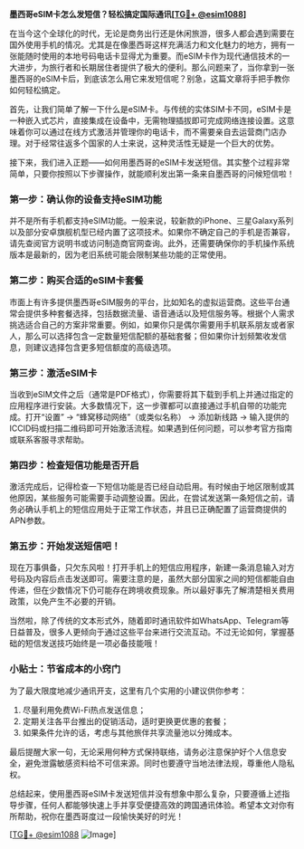**墨西哥eSIM卡怎么发短信？轻松搞定国际通讯[[TG💪+ @esim1088](https://t.me/s/esim1088)]**

在当今这个全球化的时代，无论是商务出行还是休闲旅游，很多人都会遇到需要在国外使用手机的情况。尤其是在像墨西哥这样充满活力和文化魅力的地方，拥有一张能随时使用的本地号码电话卡显得尤为重要。而eSIM卡作为现代通信技术的一大进步，为旅行者和长期居住者提供了极大的便利。那么问题来了，当你拿到一张墨西哥的eSIM卡后，到底该怎么用它来发短信呢？别急，这篇文章将手把手教你如何轻松搞定。

首先，让我们简单了解一下什么是eSIM卡。与传统的实体SIM卡不同，eSIM卡是一种嵌入式芯片，直接集成在设备中，无需物理插拔即可完成网络连接设置。这意味着你可以通过在线方式激活并管理你的电话卡，而不需要亲自去运营商门店办理。对于经常往返多个国家的人士来说，这种灵活性无疑是一个巨大的优势。

接下来，我们进入正题——如何用墨西哥的eSIM卡发送短信。其实整个过程非常简单，只要你按照以下步骤操作，就能顺利发出第一条来自墨西哥的问候短信啦！

### **第一步：确认你的设备支持eSIM功能**
并不是所有手机都支持eSIM功能。一般来说，较新款的iPhone、三星Galaxy系列以及部分安卓旗舰机型已经内置了这项技术。如果你不确定自己的手机是否兼容，请先查阅官方说明书或访问制造商官网查询。此外，还需要确保你的手机操作系统版本是最新的，因为老旧系统可能会限制某些功能的正常使用。

### **第二步：购买合适的eSIM卡套餐**
市面上有许多提供墨西哥eSIM服务的平台，比如知名的虚拟运营商。这些平台通常会提供多种套餐选择，包括数据流量、语音通话以及短信服务等。根据个人需求挑选适合自己的方案非常重要。例如，如果你只是偶尔需要用手机联系朋友或者家人，那么可以选择包含一定数量短信配额的基础套餐；但如果你计划频繁收发信息，则建议选择包含更多短信额度的高级选项。

### **第三步：激活eSIM卡**
当收到eSIM文件之后（通常是PDF格式），你需要将其下载到手机上并通过指定的应用程序进行安装。大多数情况下，这一步骤都可以直接通过手机自带的功能完成。打开“设置” -> “蜂窝移动网络”（或类似名称） -> 添加新线路 -> 输入提供的ICCID码或扫描二维码即可开始激活流程。如果遇到任何问题，可以参考官方指南或联系客服寻求帮助。

### **第四步：检查短信功能是否开启**
激活完成后，记得检查一下短信功能是否已经自动启用。有时候由于地区限制或其他原因，某些服务可能需要手动调整设置。因此，在尝试发送第一条短信之前，请务必确认手机上的短信应用处于正常工作状态，并且已正确配置了运营商提供的APN参数。

### **第五步：开始发送短信吧！**
现在万事俱备，只欠东风啦！打开手机上的短信应用程序，新建一条消息输入对方号码及内容后点击发送即可。需要注意的是，虽然大部分国家之间的短信都能自由传递，但在少数情况下仍可能存在跨境收费现象。所以最好事先了解清楚相关费用政策，以免产生不必要的开销。

当然啦，除了传统的文本形式外，随着即时通讯软件如WhatsApp、Telegram等日益普及，很多人更倾向于通过这些平台来进行交流互动。不过无论如何，掌握基础的短信发送技巧始终是一项必备技能哦！

### **小贴士：节省成本的小窍门**
为了最大限度地减少通讯开支，这里有几个实用的小建议供你参考：
1. 尽量利用免费Wi-Fi热点发送信息；
2. 定期关注各平台推出的促销活动，适时更换更优惠的套餐；
3. 如果条件允许的话，考虑与其他旅伴共享流量池以分摊成本。

最后提醒大家一句，无论采用何种方式保持联络，请务必注意保护好个人信息安全，避免泄露敏感资料给不可信来源。同时也要遵守当地法律法规，尊重他人隐私权。

总结起来，使用墨西哥eSIM卡发送短信并没有想象中那么复杂，只要遵循上述指导步骤，任何人都能够快速上手并享受便捷高效的跨国通讯体验。希望本文对你有所帮助，祝你在墨西哥度过一段愉快美好的时光！

[[TG💪+ @esim1088](https://t.me/s/esim1088) ![Image](https://i.postimg.cc/4NQfJmqS/Snipaste-2025-05-13-00-14-12.png)]
